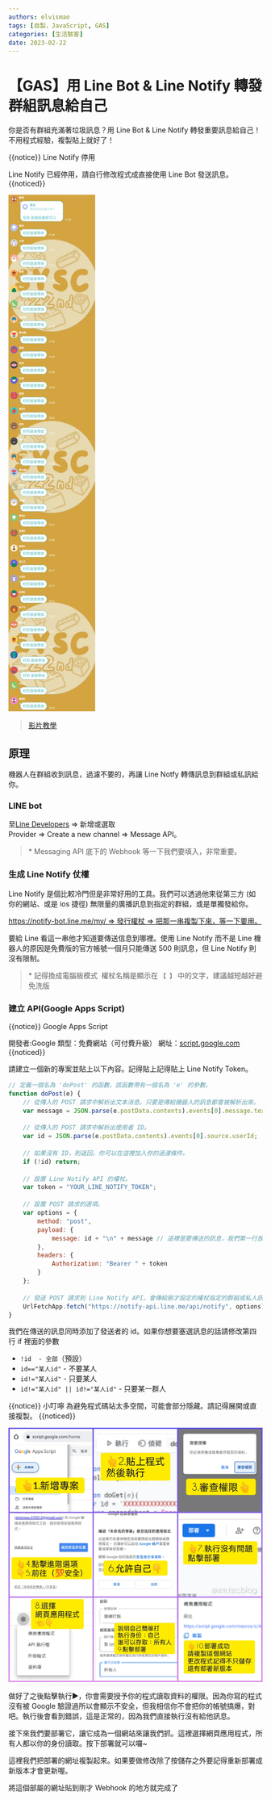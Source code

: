 ```yaml
---
authors: elvismao
tags: [自製，JavaScript, GAS]
categories: [生活駭客]
date: 2023-02-22
---
```


# 【GAS】用 Line Bot & Line Notify 轉發群組訊息給自己

你是否有群組充滿著垃圾訊息？用 Line Bot & Line Notify 轉發重要訊息給自己！不用程式經驗，複製貼上就好了！

{{notice}}
Line Notify 停用

Line Notify 已經停用，請自行修改程式成直接使用 Line Bot 發送訊息。
{{noticed}}

![某群組充斥著垃圾訊息](line2notify-why.webp)

> [影片教學](https://www.instagram.com/reel/Cp9kNc9DWK1/)

## 原理

機器人在群組收到訊息，過濾不要的，再讓 Line Notfy 轉傳訊息到群組或私訊給你。

### LINE bot

至[Line Developers](https://developers.line.biz/console/) => 新增或選取 Provider => Create a new channel => Message API。

> \* Messaging API 底下的 Webhook 等一下我們要填入，非常重要。

### 生成 Line Notify 仗權

Line Notify 是個比較冷門但是非常好用的工具。我們可以透過他來從第三方 (如你的網站、或是 ios 捷徑) 無限量的廣播訊息到指定的群組，或是單獨發給你。

https://notify-bot.line.me/my/ => 發行權杖 => 把那一串複製下來，等一下要用。

要給 Line 看這一串他才知道要傳送信息到哪裡。使用 Line Notify 而不是 Line 機器人的原因是免費版的官方帳號一個月只能傳送 500 則訊息，但 Line Notify 則沒有限制。

> \* 記得換成電腦板模式
>  權杖名稱是顯示在 `【 】` 中的文字，建議越短越好避免洗版

### 建立 API(Google Apps Script)

{{notice}}
Google Apps Script

開發者:Google
類型：免費網站（可付費升級）
網址：[script.google.com](https://script.google.com) {{noticed}}

請建立一個新的專案並貼上以下內容。記得貼上記得貼上 Line Notify Token。

```js
// 定義一個名為 'doPost' 的函數，該函數帶有一個名為 'e' 的參數。
function doPost(e) {
    // 從傳入的 POST 請求中解析出文本消息。只要是傳給機器人的訊息都會被解析出來。
    var message = JSON.parse(e.postData.contents).events[0].message.text;

    // 從傳入的 POST 請求中解析出使用者 ID。
    var id = JSON.parse(e.postData.contents).events[0].source.userId;

    // 如果沒有 ID，則返回。你可以在這裡加入你的過濾條件。
    if (!id) return;

    // 設置 Line Notify API 的權杖。
    var token = "YOUR_LINE_NOTIFY_TOKEN";

    // 設置 POST 請求的選項。
    var options = {
        method: "post",
        payload: {
            message: id + "\n" + message // 這裡是要傳送的訊息，我們第一行放了發送者的 id，第二行放了訊息本身。可以自行修改。
        },
        headers: {
            Authorization: "Bearer " + token
        }
    };

    // 發送 POST 請求到 Line Notify API。會傳給剛才設定的權杖指定的群組或私人訊息。
    UrlFetchApp.fetch("https://notify-api.line.me/api/notify", options);
}
```

我們在傳送的訊息同時添加了發送者的 id。如果你想要塞選訊息的話請修改第四行 if 裡面的參數

- `!id  - 全部`（預設）
- `id=="某人id"` - 不要某人
- `id!="某人id"` - 只要某人
- `id!="某人id" || id!="某人id"` - 只要某一群人

{{notice}}
小叮嚀 為避免程式碼站太多空間，可能會部分隱藏。請記得展開或直接複製。 {{noticed}}

![GAS 快速教學](/static/img/gas.webp)

做好了之後點擊執行▶️，你會需要授予你的程式讀取資料的權限。因為你寫的程式沒有被 Google 驗證過所以會顯示不安全，但我相信你不會把你的帳號搞爆，對吧。執行後會看到錯誤，這是正常的，因為我們直接執行沒有給他訊息。

接下來我們要部署它，讓它成為一個網站來讓我們抓。這裡選擇網頁應用程式，所有人都以你的身份讀取。按下部署就可以囉~

這裡我們把部署的網址複製起來。如果要做修改除了按儲存之外要記得重新部署成新版本才會更新喔。

將這個部屬的網址貼到剛才 Webhook 的地方就完成了
